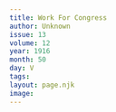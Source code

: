 ```yaml
---
title: Work For Congress
author: Unknown
issue: 13
volume: 12
year: 1916
month: 50
day: V
tags:
layout: page.njk
image:
---
```

